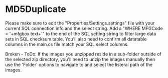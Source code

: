 # MD5Duplicate


Please make sure to edit the "Properties/Settings.settings" file with your current SQL connection info and the select string.
  Add a "WHERE MFGCode = '+mfgbox.text+'" to the end of the SQL setting string to filter large data sets in SQL checksum table.
You'll also need to confirm all datatable columns in the main.cs file match your SQL select columns.
  
  
  Broken - ToDo:
  If the images you unzipped reside in a sub-folder outside of the selected zip directory, 
  you'll need to unzip the images manually then use the 'Folder' options to navigate to and select the listeral path of the images.
